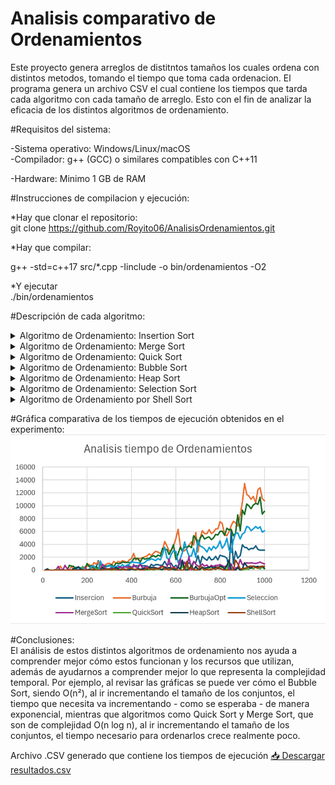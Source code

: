 # Analisis comparativo de Ordenamientos

Este proyecto genera arreglos de distitntos tamaños los cuales ordena con distintos metodos, tomando el tiempo que toma cada ordenacion.
El programa genera un archivo CSV el cual contiene los tiempos que tarda cada algoritmo con cada tamaño de arreglo.
Esto con el fin de analizar la eficacia de los distintos algoritmos de ordenamiento.

#Requisitos del sistema:

-Sistema operativo: Windows/Linux/macOS <br>
-Compilador: g++ (GCC) o similares compatibles con C++11 <br>

-Hardware: Minimo 1 GB de RAM <br>

#Instrucciones de compilacion y ejecución:

*Hay que clonar el repositorio: <br>
git clone https://github.com/Royito06/AnalisisOrdenamientos.git

*Hay que compilar:  

g++ -std=c++17 src/*.cpp -Iinclude -o bin/ordenamientos -O2


*Y ejecutar <br>
./bin/ordenamientos

#Descripción de cada algoritmo:<br>

<details>
<summary> Algoritmo de Ordenamiento: Insertion Sort</summary>

Insertion Sort (o "Ordenamiento por Inserción") es una técnica de ordenación que construirá la secuencia ordenada de elementos uno a la vez, comparando siempre cada elemento con los elementos ya ordenados a la izquierda e insertándolo en la posición correcta.
</details>

<details>
<summary> Algoritmo de Ordenamiento: Merge Sort</summary>

El ordenamiento por mezcla (merge sort) es un algoritmo que ordena datos dividiéndolos en partes más pequeñas, ordenándolas y fusionándolas de nuevo. Es un algoritmo recursivo que se basa en la técnica "divide y vencerás".
</details>

<details>
<summary> Algoritmo de Ordenamiento: Quick Sort</summary>

El ordenamiento rápido (quicksort) es un algoritmo que ordena listas de elementos de manera rápida y eficiente. Es uno de los métodos de ordenamiento más utilizados y está presente en la mayoría de los lenguajes de programación. También es un algoritmo recursivo que se basa en la técnica "divide y vencerás".
</details>

<details>
<summary> Algoritmo de Ordenamiento: Bubble Sort</summary>

El ordenamiento de burbuja (Bubble Sort) es un algoritmo de clasificación que ordena una lista de elementos comparando pares de elementos adyacentes. El nombre proviene de la forma en que los elementos más pequeños "burbujean" hacia el principio de la lista.
</details>

<details>
<summary> Algoritmo de Ordenamiento: Heap Sort</summary>

El ordenamiento por montículos (heapsort) es un algoritmo de ordenación que utiliza un árbol binario completo para ordenar elementos. El árbol binario se conoce como heap, y en él, cada nodo tiene un valor mayor que el de sus descendientes.
</details>

<details>
<summary> Algoritmo de Ordenamiento: Selection Sort</summary>

El ordenamiento por selección mejora el ordenamiento burbuja haciendo un sólo intercambio por cada pasada a través de la lista. Para hacer esto, un ordenamiento por selección busca el valor mayor a medida que hace una pasada y, después de completar la pasada, lo pone en la ubicación correcta.
</details>

<details>
<summary> Algoritmo de Ordenamiento por Shell Sort</summary>

El ordenamiento Shell es un algoritmo de ordenamiento. El método se denomina Shell en honor de su inventor Donald Shell. Su implementación original, requiere O(n²) comparaciones e intercambios en el peor caso.
</details>


#Gráfica comparativa de los tiempos de ejecución obtenidos en el experimento:<br>
![Análisis de Algoritmos de Ordenamiento](https://github.com/Royito06/AnalisisDeOrdenamientos/raw/main/AnalisisDeAlgoritmosDeOrdenamiento/Grafica_Analisis_Ordenamientos.png)




#Conclusiones: <br>
El análisis de estos distintos algoritmos de ordenamiento nos ayuda a comprender mejor cómo estos funcionan y los recursos que utilizan, además de ayudarnos a
comprender mejor lo que representa la complejidad temporal. Por ejemplo, al revisar las gráficas se puede ver cómo el Bubble Sort, siendo O(n²), al ir
incrementando el tamaño de los conjuntos, el tiempo que necesita va incrementando - como se esperaba - de manera exponencial, mientras que algoritmos como Quick
Sort y Merge Sort, que son de complejidad O(n log n), al ir incrementando el tamaño de los conjuntos, el tiempo necesario para ordenarlos crece realmente poco.


Archivo .CSV generado que contiene los tiempos de ejecución
[📥 Descargar resultados.csv](https://github.com/Royito06/AnalisisDeOrdenamientos/raw/main/AnalisisDeAlgoritmosDeOrdenamiento/Archivo%20CSV/resultados.csv)
